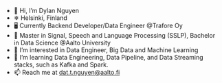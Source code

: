 - 👋 Hi, I’m Dylan Nguyen
- ❄ Helsinki, Finland
- 🖥 Currently Backend Developer/Data Engineer @Trafore Oy
- 📖 Master in Signal, Speech and Language Processing (SSLP), Bachelor in Data Science @Aalto University
- 👀 I’m interested in Data Engineer, Big Data and Machine Learning
- 🌱 I’m learning Data Engineering, Data Pipeline, and Data Streaming stacks, such as Kafka and Spark.
- 📫 Reach me at dat.t.nguyen@aalto.fi

<!---
tiendatscorpy/tiendatscorpy is a ✨ special ✨ repository because its `README.md` (this file) appears on your GitHub profile.
You can click the Preview link to take a look at your changes.
--->
